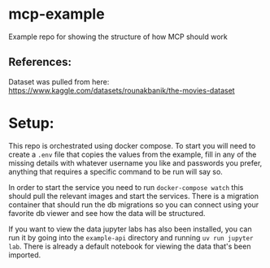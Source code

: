 # mcp-example
Example repo for showing the structure of how MCP should work

## References:
Dataset was pulled from here: https://www.kaggle.com/datasets/rounakbanik/the-movies-dataset

# Setup:
This repo is orchestrated using docker compose. To start you will need to create a `.env` file that copies the values from the example, fill in any of the missing details with whatever username you like and passwords you prefer, anything that requires a specific command to be run will say so.


In order to start the service you need to run `docker-compose watch` this should pull the relevant images and start the services. There is a migration container that should run the db migrations so you can connect using your favorite db viewer and see how the data will be structured.

If you want to view the data jupyter labs has also been installed, you can run it by going into the `example-api` directory and running `uv run jupyter lab`. There is already a default notebook for viewing the data that's been imported.